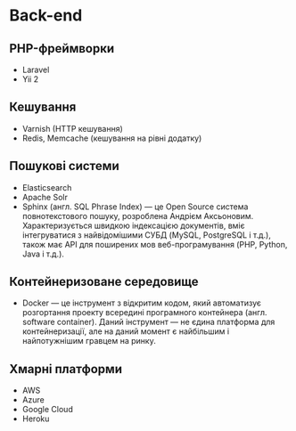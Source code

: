 # Back-end

## PHP-фреймворки
* Laravel
* Yii 2

## Кешування
* Varnish (HTTP кешування)
* Redis, Memcache (кешування на рівні додатку)

## Пошукові системи
* Elasticsearch
* Apache Solr
* Sphinx (англ. SQL Phrase Index) — це Open Source система повнотекстового пошуку, розроблена Андрієм Аксьоновим. Характеризується швидкою індексацією документів, вміє інтегруватися з найвідомішими СУБД (MySQL, PostgreSQL і т.д.), також має API для поширених мов веб-програмування (PHP, Python, Java і т.д.).

## Контейнеризоване середовище
* Docker — це інструмент з відкритим кодом, який автоматизує розгортання проекту всередині програмного контейнера (англ. software container). Даний інструмент — не єдина платформа для контейнеризації, але на даний момент є найбільшим і найпотужнішим гравцем на ринку.

## Хмарні платформи
* AWS
* Azure
* Google Cloud
* Heroku


